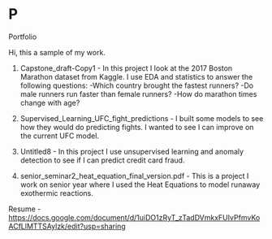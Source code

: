 # P
Portfolio

Hi, this a sample of my work.   

1. Capstone_draft-Copy1 - In this project I look at the 2017 Boston Marathon dataset from Kaggle.  I use EDA and statistics to answer the following questions:
  -Which country brought the fastest runners?
  -Do male runners run faster than female runners?
  -How do marathon times change with age?
  
2. Supervised_Learning_UFC_fight_predictions - I built some models to see how they would do predicting fights.  I wanted to see I can improve on the current UFC model.  

3. Untitled8 - In this project I use unsupervised learning and anomaly detection to see if I can predict credit card fraud.     

4. senior_seminar2_heat_equation_final_version.pdf - This is a project I work on senior year where I used the Heat Equations to model runaway exothermic reactions.


Resume - https://docs.google.com/document/d/1uiDO1zRyT_zTadDVmkxFUIvPfmvKoACfLlMTTSAylzk/edit?usp=sharing
